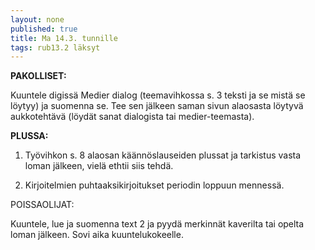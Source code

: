 ```yaml
---
layout: none
published: true
title: Ma 14.3. tunnille
tags: rub13.2 läksyt
---
```

**PAKOLLISET:**

Kuuntele digissä Medier dialog (teemavihkossa s. 3 teksti ja se mistä se löytyy) ja suomenna se. Tee sen jälkeen saman sivun alaosasta löytyvä aukkotehtävä (löydät sanat dialogista tai medier-teemasta).

**PLUSSA:**

1. Työvihkon s. 8 alaosan käännöslauseiden plussat ja tarkistus vasta loman jälkeen, vielä ethtii siis tehdä.

2. Kirjoitelmien puhtaaksikirjoitukset periodin loppuun mennessä.

POISSAOLIJAT:

Kuuntele, lue ja suomenna text 2 ja pyydä merkinnät kaverilta tai opelta loman jälkeen. Sovi aika kuuntelukokeelle.